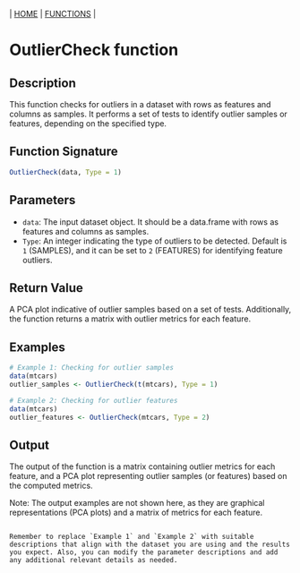 | [HOME](https://github.com/Rrtk2/RRLab)  |  [FUNCTIONS](https://github.com/Rrtk2/RRLab/blob/master/docs/Functions/FunctionsOverview.md)  | 

# OutlierCheck function

## Description
This function checks for outliers in a dataset with rows as features and columns as samples. It performs a set of tests to identify outlier samples or features, depending on the specified type.

## Function Signature
```R
OutlierCheck(data, Type = 1)
```

## Parameters
- `data`: The input dataset object. It should be a data.frame with rows as features and columns as samples.
- `Type`: An integer indicating the type of outliers to be detected. Default is `1` (SAMPLES), and it can be set to `2` (FEATURES) for identifying feature outliers.

## Return Value
A PCA plot indicative of outlier samples based on a set of tests. Additionally, the function returns a matrix with outlier metrics for each feature.

## Examples
```R
# Example 1: Checking for outlier samples
data(mtcars)
outlier_samples <- OutlierCheck(t(mtcars), Type = 1)
```

```R
# Example 2: Checking for outlier features
data(mtcars)
outlier_features <- OutlierCheck(mtcars, Type = 2)
```

## Output
The output of the function is a matrix containing outlier metrics for each feature, and a PCA plot representing outlier samples (or features) based on the computed metrics.

Note: The output examples are not shown here, as they are graphical representations (PCA plots) and a matrix of metrics for each feature.
```

Remember to replace `Example 1` and `Example 2` with suitable descriptions that align with the dataset you are using and the results you expect. Also, you can modify the parameter descriptions and add any additional relevant details as needed.
